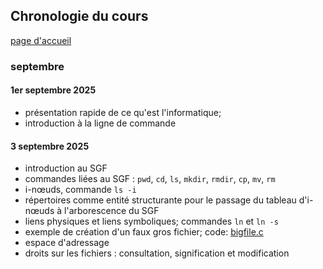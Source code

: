 ## Chronologie du cours

[page d'accueil](https://ineskkk.github.io/mp2i-pv/)

### septembre
#### 1er septembre 2025

* présentation rapide de ce qu'est l'informatique;
* introduction à la ligne de commande

#### 3 septembre 2025

* introduction au SGF
* commandes liées au SGF : `pwd`, `cd`, `ls`, `mkdir`, `rmdir`, `cp`,
  `mv`, `rm`
* i-nœuds, commande `ls -i`
* répertoires comme entité structurante pour le passage du tableau
  d'i-nœuds à l'arborescence du SGF
* liens physiques et liens symboliques; commandes `ln` et `ln -s`
* exemple de création d'un faux gros fichier; code: [bigfile.c](code/bigfile.c)
* espace d'adressage
* droits sur les fichiers : consultation, signification et modification
